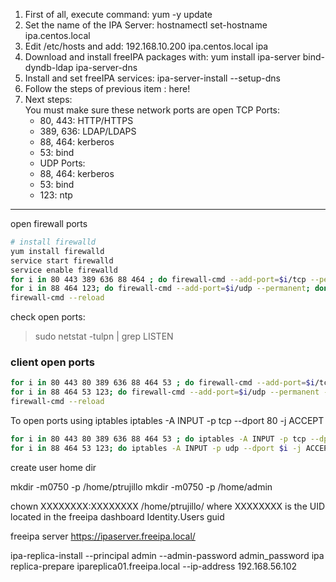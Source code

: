 1. First of all, execute command: yum -y update
2. Set the name of the IPA Server: hostnamectl set-hostname ipa.centos.local
3. Edit /etc/hosts and add: 192.168.10.200 ipa.centos.local ipa
4. Download and install freeIPA packages with: yum install ipa-server bind-dyndb-ldap ipa-server-dns
5. Install and set freeIPA services: ipa-server-install --setup-dns
6. Follow the steps of previous item : here!
7. Next steps:  
    You must make sure these network ports are open TCP Ports:
    - 80, 443: HTTP/HTTPS
    - 389, 636: LDAP/LDAPS
    - 88, 464: kerberos
    - 53: bind
    - UDP Ports:
    - 88, 464: kerberos
    - 53: bind
    - 123: ntp
---
open firewall ports

````bash
# install firewalld
yum install firewalld
service start firewalld
service enable firewalld
for i in 80 443 389 636 88 464 ; do firewall-cmd --add-port=$i/tcp --permanent; done  
for i in 88 464 123; do firewall-cmd --add-port=$i/udp --permanent; done  
firewall-cmd --reload  
````
check open ports:
> sudo netstat -tulpn | grep LISTEN

### client open ports
````bash
for i in 80 443 80 389 636 88 464 53 ; do firewall-cmd --add-port=$i/tcp --zone=public --permanent; done
for i in 88 464 53 123; do firewall-cmd --add-port=$i/udp --permanent --zone=public; done
firewall-cmd --reload
````

To open ports using iptables
iptables -A INPUT -p tcp --dport 80 -j ACCEPT
````bash
for i in 80 443 80 389 636 88 464 53 ; do iptables -A INPUT -p tcp --dport $i -j ACCEPT ; done
for i in 88 464 53 123; do iptables -A INPUT -p udp --dport $i -j ACCEPT ; done
````

create user home dir

mkdir -m0750 -p /home/ptrujillo
mkdir -m0750 -p /home/admin

chown XXXXXXXX:XXXXXXXX /home/ptrujillo/ 
where XXXXXXXX is the UID located in the freeipa dashboard Identity.Users guid

freeipa server
https://ipaserver.freeipa.local/

ipa-replica-install --principal admin --admin-password admin_password
ipa replica-prepare ipareplica01.freeipa.local --ip-address 192.168.56.102
